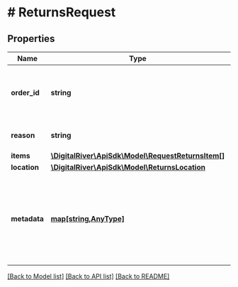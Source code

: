 # # ReturnsRequest

## Properties

Name | Type | Description | Notes
------------ | ------------- | ------------- | -------------
**order_id** | **string** | The unique identifier of the Order associated with the Return. | 
**reason** | **string** | The reason for the return. | [optional] 
**items** | [**\DigitalRiver\ApiSdk\Model\RequestReturnsItem[]**](RequestReturnsItem.md) |  | 
**location** | [**\DigitalRiver\ApiSdk\Model\ReturnsLocation**](ReturnsLocation.md) |  | [optional] 
**metadata** | [**map[string,AnyType]**](AnyType.md) | Key-value pairs used to store additional data. Value can be string, boolean or integer types. | [optional] 

[[Back to Model list]](../../README.md#documentation-for-models) [[Back to API list]](../../README.md#documentation-for-api-endpoints) [[Back to README]](../../README.md)


